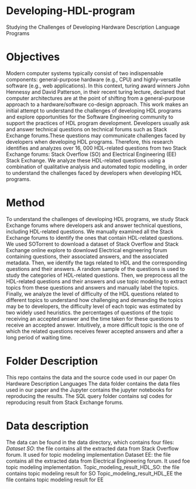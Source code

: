 # Developing-HDL-program
Studying the Challenges of Developing Hardware Description Language Programs
# Objectives
Modern computer systems typically consist of two indispensable components: general-purpose 
hardware (e.g., CPU) and highly-versatile software (e.g., web applications). In this context, 
turing award winners John Hennessy and David Patterson, in their recent turing lecture, 
declared that computer architectures are at the point of shifting from a general-purpose 
approach to a hardware/software co-design approach. This work makes an initial attempt to 
understand the challenges of developing HDL programs and explore opportunities for the 
Software Engineering community to support the practices of HDL program development. 
Developers usually ask and answer technical questions on technical forums such as Stack 
Exchange forums.These questions may communicate challenges faced by developers when 
developing HDL programs. Therefore, this research identifies and analyzes over 16, 000
HDL-related questions from two Stack Exchange forums: Stack Overflow (SO) and Electrical 
Engineering (EE) Stack Exchange. We analyze these HDL-related questions using a 
combination of qualitative analysis and automated topic modelling, in order to understand the 
challenges faced by developers when developing HDL programs. 
# Method
To understand the challenges of developing HDL programs, we study Stack Exchange forums 
where developers ask and answer technical questions, including HDL-related questions. We 
manually examined all the Stack Exchange forums to identify the ones that contain HDL-related 
questions. We used SOTorrent to download a dataset of Stack Overflow and Stack Exchange online
explore to downlowd Electrical 
engineering forum containing questions, their associated answers, and the associated metadata. 
Then, we identify the tags related to HDL and the corresponding questions and their 
answers. A random sample of the questions is used to study the categories of HDL-related 
questions. Then, we preprocess all the HDL-related questions and their answers and use topic 
modeling to extract topics from these questions and answers and manually label the topics. 
Finally, we analyze the level of difficulty of the HDL questions related to different topics to 
understand how challenging and demanding the topics may be to developers, the difficulty level 
of each topic was estimated by two widely used heuristics. the percentages of questions of the 
topic receiving an accepted answer and the time taken for these questions to receive an 
accepted answer. Intuitively, a more difficult topic is the one of which the related questions 
receives fewer accepted answers and after a long period of waiting time. 
# Folder Description
This repo contains the data and the source code used in our paper On Hardware Description Languages
The data folder contains the data files used in our paper and the Jupyter contains the jupyter notebooks
for reproducing the results. The SQL query folder contains sql codes for reproducing result from Stack Exchange forums.

# Data description
The data can be found in the data directory, which contains four files:
*Dataset SO*: the file contains all the extracted data from Stack Overflow forum. It used for topic modeling implementation 
Dataset EE: the file contains all the extracted data from Electrical Engineering forum. It used foe topic modeling implementation.
Topic_modeling_result_HDL_SO: the file contains topic modeling result for SO
Topic_modeling_result_HDL_EE the file contains topic modeling result for EE 



